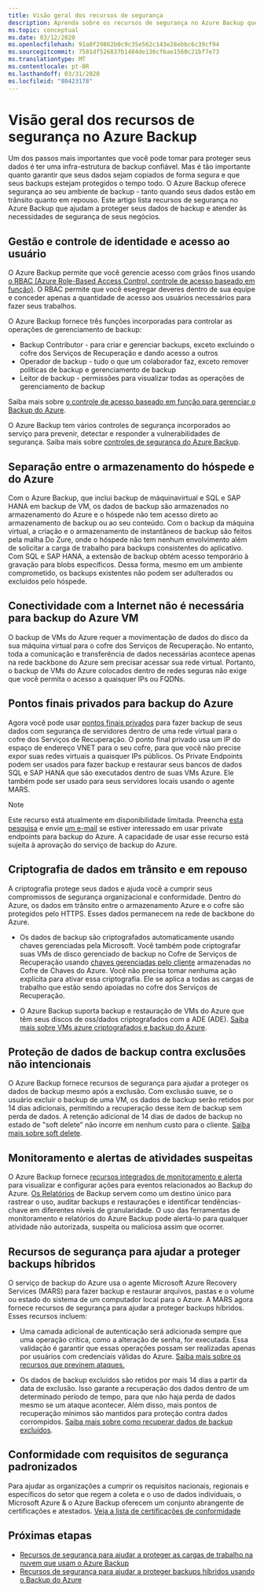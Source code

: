 ```yaml
---
title: Visão geral dos recursos de segurança
description: Aprenda sobre os recursos de segurança no Azure Backup que ajudam a proteger seus dados de backup e atender às necessidades de segurança de seus negócios.
ms.topic: conceptual
ms.date: 03/12/2020
ms.openlocfilehash: 91a0f29862b0c9c35e562c143e28ebbc6c39cf94
ms.sourcegitcommit: 7581df526837b1484de136cf6ae1560c21bf7e73
ms.translationtype: MT
ms.contentlocale: pt-BR
ms.lasthandoff: 03/31/2020
ms.locfileid: "80423178"
---
```

# <a name="overview-of-security-features-in-azure-backup"></a>Visão geral dos recursos de segurança no Azure Backup

Um dos passos mais importantes que você pode tomar para proteger seus dados é ter uma infra-estrutura de backup confiável. Mas é tão importante quanto garantir que seus dados sejam copiados de forma segura e que seus backups estejam protegidos o tempo todo. O Azure Backup oferece segurança ao seu ambiente de backup - tanto quando seus dados estão em trânsito quanto em repouso. Este artigo lista recursos de segurança no Azure Backup que ajudam a proteger seus dados de backup e atender às necessidades de segurança de seus negócios.

## <a name="management-and-control-of-identity-and-user-access"></a>Gestão e controle de identidade e acesso ao usuário

O Azure Backup permite que você gerencie acesso com grãos finos usando [o RBAC (Azure Role-Based Access Control, controle de acesso baseado em função)](https://docs.microsoft.com/azure/role-based-access-control/built-in-roles). O RBAC permite que você esegregar deveres dentro de sua equipe e conceder apenas a quantidade de acesso aos usuários necessários para fazer seus trabalhos.

O Azure Backup fornece três funções incorporadas para controlar as operações de gerenciamento de backup:

* Backup Contributor - para criar e gerenciar backups, exceto excluindo o cofre dos Serviços de Recuperação e dando acesso a outros
* Operador de backup - tudo o que um colaborador faz, exceto remover políticas de backup e gerenciamento de backup
* Leitor de backup - permissões para visualizar todas as operações de gerenciamento de backup

Saiba mais sobre [o controle de acesso baseado em função para gerenciar o Backup do Azure](https://docs.microsoft.com/azure/backup/backup-rbac-rs-vault).

O Azure Backup tem vários controles de segurança incorporados ao serviço para prevenir, detectar e responder a vulnerabilidades de segurança. Saiba mais sobre [controles de segurança do Azure Backup](https://docs.microsoft.com/azure/backup/backup-security-controls).

## <a name="separation-between-guest-and-azure-storage"></a>Separação entre o armazenamento do hóspede e do Azure

Com o Azure Backup, que inclui backup de máquinavirtual e SQL e SAP HANA em backup de VM, os dados de backup são armazenados no armazenamento do Azure e o hóspede não tem acesso direto ao armazenamento de backup ou ao seu conteúdo.  Com o backup da máquina virtual, a criação e o armazenamento de instantâneos de backup são feitos pela malha Do Zure, onde o hóspede não tem nenhum envolvimento além de solicitar a carga de trabalho para backups consistentes do aplicativo.  Com SQL e SAP HANA, a extensão de backup obtém acesso temporário à gravação para blobs específicos.  Dessa forma, mesmo em um ambiente comprometido, os backups existentes não podem ser adulterados ou excluídos pelo hóspede.

## <a name="internet-connectivity-not-required-for-azure-vm-backup"></a>Conectividade com a Internet não é necessária para backup do Azure VM

O backup de VMs do Azure requer a movimentação de dados do disco da sua máquina virtual para o cofre dos Serviços de Recuperação. No entanto, toda a comunicação e transferência de dados necessárias acontece apenas na rede backbone do Azure sem precisar acessar sua rede virtual. Portanto, o backup de VMs do Azure colocados dentro de redes seguras não exige que você permita o acesso a quaisquer IPs ou FQDNs.

## <a name="private-endpoints-for-azure-backup"></a>Pontos finais privados para backup do Azure

Agora você pode usar [pontos finais privados](https://docs.microsoft.com/azure/private-link/private-endpoint-overview) para fazer backup de seus dados com segurança de servidores dentro de uma rede virtual para o cofre dos Serviços de Recuperação. O ponto final privado usa um IP do espaço de endereço VNET para o seu cofre, para que você não precise expor suas redes virtuais a quaisquer IPs públicos. Os Private Endpoints podem ser usados para fazer backup e restaurar seus bancos de dados SQL e SAP HANA que são executados dentro de suas VMs Azure. Ele também pode ser usado para seus servidores locais usando o agente MARS.

>[!NOTE]
> Este recurso está atualmente em disponibilidade limitada. Preencha [esta pesquisa](https://forms.microsoft.com/Pages/ResponsePage.aspx?id=v4j5cvGGr0GRqy180BHbR0H3_nezt2RNkpBCUTbWEapUQk5EQ1QxRzVOWDNDS1Y1Q0xLTkdLQ0U0RC4u) e envie [um e-mail](mailto:azbackupnetsec@microsoft.com) se estiver interessado em usar private endpoints para backup do Azure. A capacidade de usar esse recurso está sujeita à aprovação do serviço de backup do Azure.

## <a name="encryption-of-data-in-transit-and-at-rest"></a>Criptografia de dados em trânsito e em repouso

A criptografia protege seus dados e ajuda você a cumprir seus compromissos de segurança organizacional e conformidade. Dentro do Azure, os dados em trânsito entre o armazenamento Azure e o cofre são protegidos pelo HTTPS. Esses dados permanecem na rede de backbone do Azure.

* Os dados de backup são criptografados automaticamente usando chaves gerenciadas pela Microsoft. Você também pode criptografar suas VMs de disco gerenciado de backup no Cofre de Serviços de Recuperação usando [chaves gerenciadas pelo cliente](https://docs.microsoft.com/azure/backup/backup-azure-security-feature-cloud#encryption-of-backup-data-using-customer-managed-keys) armazenadas no Cofre de Chaves do Azure. Você não precisa tomar nenhuma ação explícita para ativar essa criptografia. Ele se aplica a todas as cargas de trabalho que estão sendo apoiadas no cofre dos Serviços de Recuperação.

* O Azure Backup suporta backup e restauração de VMs do Azure que têm seus discos de oss/dados criptografados com a ADE (ADE). [Saiba mais sobre VMs azure criptografados e backup do Azure](https://docs.microsoft.com/azure/backup/backup-azure-vms-encryption).

## <a name="protection-of-backup-data-from-unintentional-deletes"></a>Proteção de dados de backup contra exclusões não intencionais

O Azure Backup fornece recursos de segurança para ajudar a proteger os dados de backup mesmo após a exclusão. Com exclusão suave, se o usuário excluir o backup de uma VM, os dados de backup serão retidos por 14 dias adicionais, permitindo a recuperação desse item de backup sem perda de dados. A retenção adicional de 14 dias de dados de backup no estado de "soft delete" não incorre em nenhum custo para o cliente. [Saiba mais sobre soft delete](https://docs.microsoft.com/azure/backup/backup-azure-security-feature-cloud#soft-delete).

## <a name="monitoring-and-alerts-of-suspicious-activity"></a>Monitoramento e alertas de atividades suspeitas

O Azure Backup fornece [recursos integrados de monitoramento e alerta](https://docs.microsoft.com/azure/backup/backup-azure-monitoring-built-in-monitor) para visualizar e configurar ações para eventos relacionados ao Backup do Azure. [Os Relatórios](https://docs.microsoft.com/azure/backup/configure-reports) de Backup servem como um destino único para rastrear o uso, auditar backups e restaurações e identificar tendências-chave em diferentes níveis de granularidade. O uso das ferramentas de monitoramento e relatórios do Azure Backup pode alertá-lo para qualquer atividade não autorizada, suspeita ou maliciosa assim que ocorrer.

## <a name="security-features-to-help-protect-hybrid-backups"></a>Recursos de segurança para ajudar a proteger backups híbridos

O serviço de backup do Azure usa o agente Microsoft Azure Recovery Services (MARS) para fazer backup e restaurar arquivos, pastas e o volume ou estado do sistema de um computador local para o Azure. A MARS agora fornece recursos de segurança para ajudar a proteger backups híbridos. Esses recursos incluem:

* Uma camada adicional de autenticação será adicionada sempre que uma operação crítica, como a alteração de senha, for executada. Essa validação é garantir que essas operações possam ser realizadas apenas por usuários com credenciais válidas do Azure. [Saiba mais sobre os recursos que previnem ataques.](https://docs.microsoft.com/azure/backup/backup-azure-security-feature#prevent-attacks)

* Os dados de backup excluídos são retidos por mais 14 dias a partir da data de exclusão. Isso garante a recuperação dos dados dentro de um determinado período de tempo, para que não haja perda de dados mesmo se um ataque acontecer. Além disso, mais pontos de recuperação mínimos são mantidos para proteção contra dados corrompidos. [Saiba mais sobre como recuperar dados de backup excluídos](https://docs.microsoft.com/azure/backup/backup-azure-security-feature#recover-deleted-backup-data).

## <a name="compliance-with-standardized-security-requirements"></a>Conformidade com requisitos de segurança padronizados

Para ajudar as organizações a cumprir os requisitos nacionais, regionais e específicos do setor que regem a coleta e o uso de dados individuais, o Microsoft Azure & o Azure Backup oferecem um conjunto abrangente de certificações e atestados. [Veja a lista de certificações de conformidade](compliance-offerings.md)

## <a name="next-steps"></a>Próximas etapas

* [Recursos de segurança para ajudar a proteger as cargas de trabalho na nuvem que usam o Azure Backup](backup-azure-security-feature-cloud.md)
* [Recursos de segurança para ajudar a proteger backups híbridos usando o Backup do Azure](backup-azure-security-feature.md)

